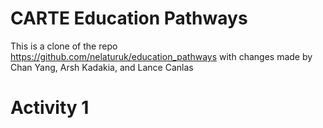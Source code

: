 # CARTE Education Pathways

This is a clone of the repo https://github.com/nelaturuk/education_pathways with changes made by Chan Yang, Arsh Kadakia, and Lance Canlas

# Activity 1
